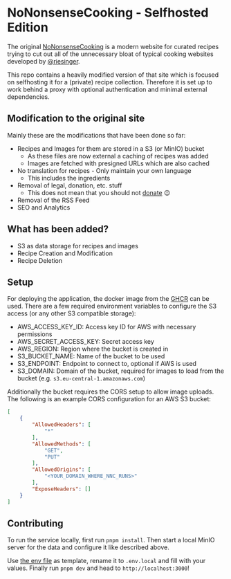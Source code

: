 # NoNonsenseCooking - Selfhosted Edition

The original [NoNonsenseCooking](https://github.com/riesinger/nononsensecooking) is a modern website for curated recipes
trying to cut out all of the unnecessary bloat of typical cooking websites developed by [@riesinger](https://github.com/riesinger).

This repo contains a heavily modified version of that site which is focused on selfhosting it for a (private) recipe collection.
Therefore it is set up to work behind a proxy with optional authentication and minimal external dependencies.

## Modification to the original site

Mainly these are the modifications that have been done so far:

- Recipes and Images for them are stored in a S3 (or MinIO) bucket
  - As these files are now external a caching of recipes was added
  - Images are fetched with presigned URLs which are also cached
- No translation for recipes - Only maintain your own language
  - This includes the ingredients
- Removal of legal, donation, etc. stuff
  - This does not mean that you should not [donate](https://nononsense.cooking/donate) 😉
- Removal of the RSS Feed
- SEO and Analytics

## What has been added?

- S3 as data storage for recipes and images
- Recipe Creation and Modification
- Recipe Deletion

## Setup

For deploying the application, the docker image from the [GHCR](https://github.com/mheidinger/nononsensecooking-selfhosted/pkgs/container/nononsensecooking-selfhosted) can be used.
There are a few required environment variables to configure the S3 access (or any other S3 compatible storage):

- AWS_ACCESS_KEY_ID: Access key ID for AWS with necessary permissions
- AWS_SECRET_ACCESS_KEY: Secret access key
- AWS_REGION: Region where the bucket is created in
- S3_BUCKET_NAME: Name of the bucket to be used
- S3_ENDPOINT: Endpoint to connect to, optional if AWS is used
- S3_DOMAIN: Domain of the bucket, required for images to load from the bucket (e.g. `s3.eu-central-1.amazonaws.com`)

Additionally the bucket requires the CORS setup to allow image uploads.
The following is an example CORS configuration for an AWS S3 bucket:

```json
[
    {
        "AllowedHeaders": [
            "*"
        ],
        "AllowedMethods": [
            "GET",
            "PUT"
        ],
        "AllowedOrigins": [
            "<YOUR_DOMAIN_WHERE_NNC_RUNS>"
        ],
        "ExposeHeaders": []
    }
]
```

## Contributing

To run the service locally, first run `pnpm install`.
Then start a local MinIO server for the data and configure it like described above.

Use [the env file](.env.local.example) as template, rename it to `.env.local` and fill with your values.
Finally run `pnpm dev` and head to `http://localhost:3000`!
